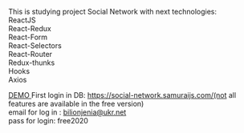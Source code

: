 This is studying project Social Network with next technologies:
</br>ReactJS
</br>React-Redux
</br>React-Form
</br>React-Selectors
</br>React-Router
</br>Redux-thunks
</br>Hooks
</br>Axios


<a target='_blank' href = "https://bilionievgen.github.io/social-network_react-redux/#/" > DEMO </a>
First login in DB: https://social-network.samuraijs.com/(not all features are available in the free version) 
</br>email for log in : bilionjenia@ukr.net 
</br>pass for login: free2020



